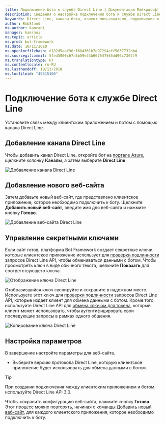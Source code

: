 ```yaml
---
title: Подключение бота к службе Direct Line | Документация Майкрософт
description: Сведения о настройке подключения бота к службе Direct Line.
keywords: Direct Line, каналы бота, клиент пользователя, подключение к каналам, настройка
author: RobStand
ms.author: kamrani
manager: kamrani
ms.topic: article
ms.prod: bot-framework
ms.date: 10/11/2018
ms.openlocfilehash: d182d5aaf90cf684361b7e97294eff5837732bb4
ms.sourcegitcommit: 54ed5000c67a5b59e23b667547565dd96c7302f9
ms.translationtype: HT
ms.contentlocale: ru-RU
ms.lasthandoff: 10/13/2018
ms.locfileid: "49315100"
---
```

# <a name="connect-a-bot-to-direct-line"></a>Подключение бота к службе Direct Line

Установите связь между клиентским приложением и ботом с помощью канала Direct Line. 

## <a name="add-the-direct-line-channel"></a>Добавление канала Direct Line

Чтобы добавить канал Direct Line, откройте бот на [портале Azure](https://portal.azure.com/), щелкните колонку **Каналы**, а затем выберите **Direct Line**.

![Добавление канала Direct Line](~/media/bot-service-channel-connect-directline/directline-addchannel.png)

## <a name="add-new-site"></a>Добавление нового веб-сайта

Затем добавьте новый веб-сайт, где представлено клиентское приложение, которое необходимо подключить к боту. Щелкните **Добавить новый веб-сайт**, введите имя для веб-сайта и нажмите кнопку **Готово**.

![Добавление веб-сайта Direct Line](~/media/bot-service-channel-connect-directline/directline-addsite.png)

## <a name="manage-secret-keys"></a>Управление секретными ключами

Если сайт готов, платформа Bot Framework создает секретные ключи, которые клиентское приложение использует для [проверки подлинности](~/rest-api/bot-framework-rest-direct-line-3-0-authentication.md) запросов Direct Line API, чтобы обмениваться данными с ботом. Чтобы просмотреть ключ в виде обычного текста, щелкните **Показать** для соответствующего ключа.

![Отображение ключа Direct Line](~/media/bot-service-channel-connect-directline/directline-showkey.png)

Отобразившийся ключ скопируйте и сохраните в надежном месте. Используете этот ключ для [проверки подлинности](~/rest-api/bot-framework-rest-direct-line-3-0-authentication.md) запросов Direct Line API, которые издает клиент для обмена данными с ботом.
Кроме того, используйте Direct Line API для [обмена ключом для токена](~/rest-api/bot-framework-rest-direct-line-3-0-authentication.md#generate-token), который клиент может использовать, чтобы аутентифицировать свои последующие запросы в рамках одного общения.

![Копирование ключа Direct Line](~/media/bot-service-channel-connect-directline/directline-copykey.png)

## <a name="configure-settings"></a>Настройка параметров

В завершение настройте параметры для веб-сайта.

- Выберите версию протокола Direct Line, которую клиентское приложение будет использовать для обмена данными с ботом.

> [!TIP]
> При создании подключения между клиентским приложением и ботом, используйте Direct Line API 3.0.

Чтобы сохранить конфигурацию веб-сайта, нажмите кнопку **Готово**. Этот процесс можно повторять, начиная с команды [Добавить новый веб-сайт](#add-new-site), для каждого клиентского приложения, которое необходимо подключить к боту.
